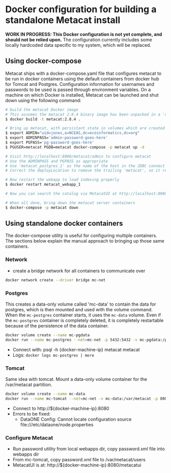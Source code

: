 # Docker configuration for building a standalone Metacat install

**WORK IN PROGRESS: This Docker configuration is not yet complete, and should not be relied upon.**
The configuration currently includes some locally hardcoded data specific to my system, which will be replaced.

## Using docker-compose
Metacat ships with a docker-compose.yaml file that configures metacat to be run in docker containers using the default containers from docker hub for Tomcat and Postgres.  Configuration information for usernames and passwords to be used is passed through environment variables.  On a machine on which Docker is installed, Metacat can be launched and shut down using the following command:

```bash
# build the metacat Docker image
# This assumes the metacat 2.8.4 binary image has been unpacked in a 'dist' directory
$ docker build -t metacat:2.8.4 .

# Bring up metacat, with persistant state in volumes which are created if they don't yet exist
$ export ADMIN="uid=jones,o=NCEAS,dc=ecoinformatics,dc=org"
$ export ADMINPASS='admin-password-goes-here'
$ export PGPASS='pg-password-goes-here'
$ PGUSER=metacat PGDB=metacat docker-compose -p metacat up -d

# Visit http://localhost:8080/metacat/admin to configure metacat
# Use the ADMINPASS and PGPASS as appropriate
# Use 'metacat_postgres_1' as the name of the host in the JDBC connect string
# Correct the deployLocation to remove the trailing 'metacat', so it reads '/usr/local/tomcat/webapps'

# Now restart the webapp to load indexing properly
$ docker restart metacat_webapp_1

# Now you can search the catalog via MetacatUI at http://localhost:8080/metacatui

# When all done, bring down the metacat server containers
$ docker-compose -p metacat down
```

## Using standalone docker containers
The docker-compose utility is useful for configuring multiple containers.  The sections below explain the manual approach to bringing up those same containers.

### Network

- create a bridge network for all containers to communicate over

```bash
docker network create --driver bridge mc-net
```

### Postgres
This creates a data-only volume called 'mc-data' to contain the data for postgres, which is then mounted and used with the volume command.  When the `mc-postgres` container starts, it uses the `mc-data` volume. Even if the `mc-postgres` container is completely deleted, it is completely restartable because of the persistence of the data container.

```bash
docker volume create --name mc-pgdata
docker run --name mc-postgres --net=mc-net -p 5432:5432 -v mc-pgdata:/pgdata -e POSTGRES_PASSWORD=db-password-goes-here -e POSTGRES_USER=metacat -e POSTGRES_DB=metacat -e PGDATA=/pgdata -d postgres
```
- Connect with: psql -h {docker-machine-ip} metacat metacat
- Logs: `docker logs mc-postgres | more`

### Tomcat
Same idea with tomcat.  Mount a data-only volume container for the /var/metacat partition.
```bash
docker volume create --name mc-data
docker run --name mc-tomcat --net=mc-net -v mc-data:/var/metacat -p 8080:8080 -v ${HOME}/tomcat/apache-tomcat-8.0.30/webapps:/usr/local/tomcat/webapps -d tomcat:8.0
```
- Connect to http://${docker-machine-ip}:8080
- Errors to be fixed:
    - DataONE Config: Cannot locate configuration source file:///etc/dataone/node.properties

### Configure Metacat

- Run password utility from local webapps dir, copy password.xml file into webapps dir
- From mc-tomcat, copy password.xml file to /var/metacat/users
- MetacatUI is at: http://${docker-machine-ip}:8080/metacatui
